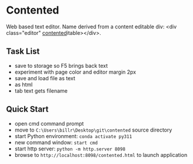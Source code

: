 # Contented

Web based text editor. Name derived from a content editable div: &lt;div class="editor" <u>contented</u>itable&gt;&lt;/div&gt;.

## Task List

- save to storage so F5 brings back text
- experiment with page color and editor margin 2px
- save and load file as text
-   as html
- tab text gets filename

## Quick Start

- open cmd command prompt
- move to `C:\Users\billr\Desktop\git\contented` source directory
- start Python environment: `conda activate py311`
- new command window: `start cmd`
- start http server: `python -m http.server 8098`
- browse to `http://localhost:8098/contented.html` to launch application
